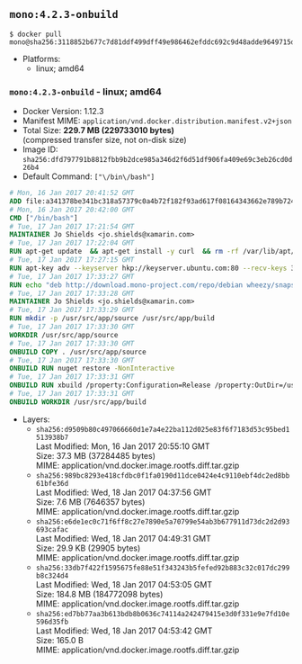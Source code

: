 ## `mono:4.2.3-onbuild`

```console
$ docker pull mono@sha256:3118852b677c7d81ddf499dff49e986462efddc692c9d48adde9649715d62b55
```

-	Platforms:
	-	linux; amd64

### `mono:4.2.3-onbuild` - linux; amd64

-	Docker Version: 1.12.3
-	Manifest MIME: `application/vnd.docker.distribution.manifest.v2+json`
-	Total Size: **229.7 MB (229733010 bytes)**  
	(compressed transfer size, not on-disk size)
-	Image ID: `sha256:dfd797791b8812fbb9b2dce985a346d2f6d51df906fa409e69c3eb26cd0d26b4`
-	Default Command: `["\/bin\/bash"]`

```dockerfile
# Mon, 16 Jan 2017 20:41:52 GMT
ADD file:a341378be341bc318a57379c0a4b72f182f93ad617f08164343662e789b7244b in / 
# Mon, 16 Jan 2017 20:42:00 GMT
CMD ["/bin/bash"]
# Tue, 17 Jan 2017 17:21:54 GMT
MAINTAINER Jo Shields <jo.shields@xamarin.com>
# Tue, 17 Jan 2017 17:22:04 GMT
RUN apt-get update 	&& apt-get install -y curl 	&& rm -rf /var/lib/apt/lists/*
# Tue, 17 Jan 2017 17:27:15 GMT
RUN apt-key adv --keyserver hkp://keyserver.ubuntu.com:80 --recv-keys 3FA7E0328081BFF6A14DA29AA6A19B38D3D831EF
# Tue, 17 Jan 2017 17:33:27 GMT
RUN echo "deb http://download.mono-project.com/repo/debian wheezy/snapshots/4.2.3.4 main" > /etc/apt/sources.list.d/mono-xamarin.list 	&& apt-get update 	&& apt-get install -y mono-devel ca-certificates-mono fsharp mono-vbnc nuget 	&& rm -rf /var/lib/apt/lists/*
# Tue, 17 Jan 2017 17:33:28 GMT
MAINTAINER Jo Shields <jo.shields@xamarin.com>
# Tue, 17 Jan 2017 17:33:29 GMT
RUN mkdir -p /usr/src/app/source /usr/src/app/build
# Tue, 17 Jan 2017 17:33:30 GMT
WORKDIR /usr/src/app/source
# Tue, 17 Jan 2017 17:33:30 GMT
ONBUILD COPY . /usr/src/app/source
# Tue, 17 Jan 2017 17:33:30 GMT
ONBUILD RUN nuget restore -NonInteractive
# Tue, 17 Jan 2017 17:33:31 GMT
ONBUILD RUN xbuild /property:Configuration=Release /property:OutDir=/usr/src/app/build/
# Tue, 17 Jan 2017 17:33:31 GMT
ONBUILD WORKDIR /usr/src/app/build
```

-	Layers:
	-	`sha256:d9509b80c497066660d1e7a4e22ba112d025e83f6f7183d53c95bed1513938b7`  
		Last Modified: Mon, 16 Jan 2017 20:55:10 GMT  
		Size: 37.3 MB (37284485 bytes)  
		MIME: application/vnd.docker.image.rootfs.diff.tar.gzip
	-	`sha256:989bc8293e418cfdbc0f1fa0190d11dce0424e4c9110ebf4dc2ed8bb61bfe36d`  
		Last Modified: Wed, 18 Jan 2017 04:37:56 GMT  
		Size: 7.6 MB (7646357 bytes)  
		MIME: application/vnd.docker.image.rootfs.diff.tar.gzip
	-	`sha256:e6de1ec0c71f6ff8c27e7890e5a70799e54ab3b677911d73dc2d2d93693cafac`  
		Last Modified: Wed, 18 Jan 2017 04:49:31 GMT  
		Size: 29.9 KB (29905 bytes)  
		MIME: application/vnd.docker.image.rootfs.diff.tar.gzip
	-	`sha256:33db7f422f1595675fe88e51f343243b5fefed92b883c32c017dc299b8c324d4`  
		Last Modified: Wed, 18 Jan 2017 04:53:05 GMT  
		Size: 184.8 MB (184772098 bytes)  
		MIME: application/vnd.docker.image.rootfs.diff.tar.gzip
	-	`sha256:ed7bb77aa3b613bdb8b0636c74114a242479415e3d0f331e9e7fd10e596d35fb`  
		Last Modified: Wed, 18 Jan 2017 04:53:42 GMT  
		Size: 165.0 B  
		MIME: application/vnd.docker.image.rootfs.diff.tar.gzip
